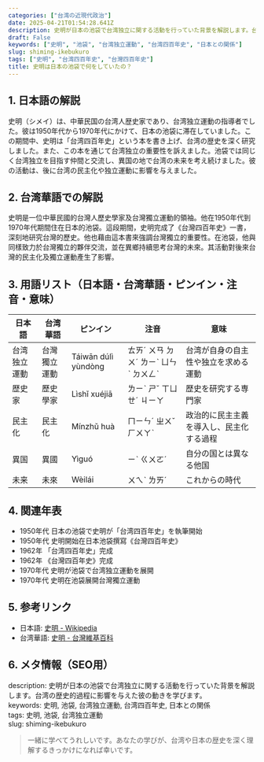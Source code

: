 ```yaml
---
categories: ["台湾の近現代政治"]
date: 2025-04-21T01:54:28.641Z
description: 史明が日本の池袋で台湾独立に関する活動を行っていた背景を解説します。台湾の歴史的過程に影響を与えた彼の動きを学びます。
draft: False
keywords: ["史明", "池袋", "台湾独立運動", "台湾四百年史", "日本との関係"]
slug: shiming-ikebukuro
tags: ["史明", "台湾四百年史", "台灣四百年史"]
title: 史明は日本の池袋で何をしていたの？
---
```




## 1. 日本語の解説  
史明（シメイ）は、中華民国の台湾人歴史家であり、台湾独立運動の指導者でした。彼は1950年代から1970年代にかけて、日本の池袋に滞在していました。この期間中、史明は「台湾四百年史」という本を書き上げ、台湾の歴史を深く研究しました。また、この本を通じて台湾独立の重要性を訴えました。池袋では同じく台湾独立を目指す仲間と交流し、異国の地で台湾の未来を考え続けました。彼の活動は、後に台湾の民主化や独立運動に影響を与えました。

## 2. 台湾華語での解説  
史明是一位中華民國的台灣人歷史學家及台灣獨立運動的領袖。他在1950年代到1970年代期間住在日本的池袋。這段期間，史明完成了《台灣四百年史》一書，深刻地研究台灣的歷史。他也藉由這本書來強調台灣獨立的重要性。在池袋，他與同樣致力於台灣獨立的夥伴交流，並在異鄉持續思考台灣的未來。其活動對後來台灣的民主化及獨立運動產生了影響。

## 3. 用語リスト（日本語・台湾華語・ピンイン・注音・意味）  
| 日本語        | 台湾華語           | ピンイン       | 注音       | 意味                                       |
|---------------|-------------------|---------------|-----------|------------------------------------------|
| 台湾独立運動  | 台灣獨立運動       | Táiwān dúlì yùndòng | ㄊㄞˊ ㄨㄢ ㄉㄨˊ ㄌㄧˋ ㄩㄣˋ ㄉㄨㄥˋ | 台湾が自身の自主性や独立を求める運動     |
| 歴史家        | 歷史學家           | Lìshǐ xuéjiā  | ㄌㄧˋ ㄕˇ ㄒㄩㄝˊ ㄐㄧㄚ  | 歴史を研究する専門家                      |
| 民主化        | 民主化             | Mínzhǔ huà    | ㄇㄧㄣˊ ㄓㄨˇ ㄏㄨㄚˋ    | 政治的に民主主義を導入し、民主化する過程 |
| 異国          | 異國               | Yìguó          | ㄧˋ ㄍㄨㄛˊ          | 自分の国とは異なる他国                      |
| 未来          | 未來               | Wèilái         | ㄨㄟˋ ㄌㄞˊ          | これからの時代                              |

## 4. 関連年表  
- 1950年代 日本の池袋で史明が「台湾四百年史」を執筆開始  
- 1950年代 史明開始在日本池袋撰寫《台灣四百年史》
- 1962年 「台湾四百年史」完成  
- 1962年 《台灣四百年史》完成
- 1970年代 史明が池袋で台湾独立運動を展開  
- 1970年代 史明在池袋展開台灣獨立運動

## 5. 参考リンク  
- 日本語: [史明 - Wikipedia](https://ja.wikipedia.org/wiki/史明)
- 台湾華語: [史明 - 台灣維基百科](https://zh.wikipedia.org/wiki/史明)

## 6. メタ情報（SEO用）  
description: 史明が日本の池袋で台湾独立に関する活動を行っていた背景を解説します。台湾の歴史的過程に影響を与えた彼の動きを学びます。  
keywords: 史明, 池袋, 台湾独立運動, 台湾四百年史, 日本との関係  
tags: 史明, 池袋, 台湾独立運動  
slug: shiming-ikebukuro

> 一緒に学べてうれしいです。あなたの学びが、台湾や日本の歴史を深く理解するきっかけになれば幸いです。